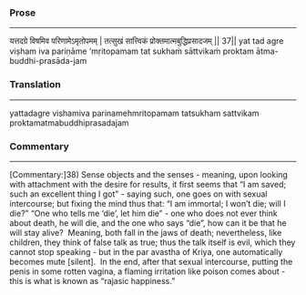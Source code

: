 ### Prose 
 --- 
यत्तदग्रे विषमिव परिणामेऽमृतोपमम् |
तत्सुखं सात्त्विकं प्रोक्तमात्मबुद्धिप्रसादजम् || 37||
yat tad agre viṣham iva pariṇāme ‘mṛitopamam
tat sukhaṁ sāttvikaṁ proktam ātma-buddhi-prasāda-jam

### Translation 
 --- 
yattadagre vishamiva parinamehmritopamam tatsukham sattvikam proktamatmabuddhiprasadajam

### Commentary 
 --- 
[Commentary:]38) Sense objects and the senses - meaning, upon looking with attachment with the desire for results, it first seems that “I am saved; such an excellent thing I got” - saying such, one goes on with sexual intercourse; but fixing the mind thus that: “I am immortal; I won’t die; will I die?” “One who tells me ‘die’, let him die” - one who does not ever think about death, he will die, and the one who says “die”, how can it be that he will stay alive?  Meaning, both fall in the jaws of death; nevertheless, like children, they think of false talk as true; thus the talk itself is evil, which they cannot stop speaking - but in the par avastha of Kriya, one automatically becomes mute [silent].  In the end, after that sexual intercourse, putting the penis in some rotten vagina, a flaming irritation like poison comes about - this is what is known as “rajasic happiness.”